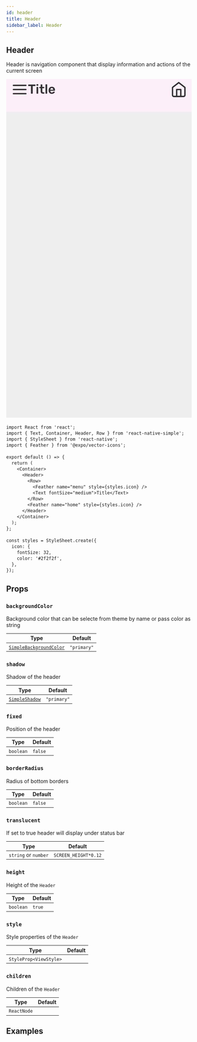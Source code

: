```yaml
---
id: header
title: Header
sidebar_label: Header
---
```


## Header

Header is navigation component that display information and actions of the current screen

![Header](assets/component-header.jpg)

```
import React from 'react';
import { Text, Container, Header, Row } from 'react-native-simple';
import { StyleSheet } from 'react-native';
import { Feather } from '@expo/vector-icons';

export default () => {
  return (
    <Container>
      <Header>
        <Row>
          <Feather name="menu" style={styles.icon} />
          <Text fontSize="medium">Title</Text>
        </Row>
        <Feather name="home" style={styles.icon} />
      </Header>
    </Container>
  );
};

const styles = StyleSheet.create({
  icon: {
    fontSize: 32,
    color: '#2f2f2f',
  },
});

```

## Props

### `backgroundColor`

Background color that can be selecte from theme by name or pass color as string

| Type                                        | Default     |
| ------------------------------------------- | ----------- |
| [`SimpleBackgroundColor`](customization.md) | `"primary"` |

### `shadow`

Shadow of the header

| Type                               | Default     |
| ---------------------------------- | ----------- |
| [`SimpleShadow`](customization.md) | `"primary"` |

### `fixed`

Position of the header

| Type      | Default |
| --------- | ------- |
| `boolean` | `false` |

### `borderRadius`

Radius of bottom borders

| Type      | Default |
| --------- | ------- |
| `boolean` | `false` |

### `translucent`

If set to true header will display under status bar

| Type                 | Default              |
| -------------------- | -------------------- |
| `string` or `number` | `SCREEN_HEIGHT*0.12` |

### `height`

Height of the `Header`

| Type      | Default |
| --------- | ------- |
| `boolean` | `true`  |

### `style`

Style properties of the `Header`

| Type                   | Default |
| ---------------------- | ------- |
| `StyleProp<ViewStyle>` |         |

### `children`

Children of the `Header`

| Type        | Default |
| ----------- | ------- |
| `ReactNode` |         |

## Examples
